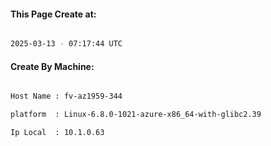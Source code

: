 
   
#### This Page Create at:

```bash

2025-03-13 - 07:17:44 UTC

```

#### Create By Machine:

```bash

Host Name : fv-az1959-344

platform  : Linux-6.8.0-1021-azure-x86_64-with-glibc2.39

Ip Local  : 10.1.0.63

```


